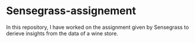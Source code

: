 # Sensegrass-assignement
In this repository, I have worked on the assignment given by Sensegrass to derieve insights from the data of a wine store. 
